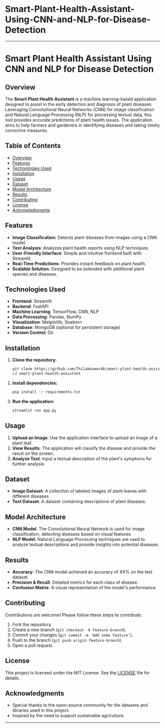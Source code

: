 # Smart-Plant-Health-Assistant-Using-CNN-and-NLP-for-Disease-Detection


---

# Smart Plant Health Assistant Using CNN and NLP for Disease Detection

## Overview

The **Smart Plant Health Assistant** is a machine learning-based application designed to assist in the early detection and diagnosis of plant diseases. Leveraging Convolutional Neural Networks (CNN) for image classification and Natural Language Processing (NLP) for processing textual data, this tool provides accurate predictions of plant health issues. The application aims to help farmers and gardeners in identifying diseases and taking timely corrective measures.

## Table of Contents

- [Overview](#overview)
- [Features](#features)
- [Technologies Used](#technologies-used)
- [Installation](#installation)
- [Usage](#usage)
- [Dataset](#dataset)
- [Model Architecture](#model-architecture)
- [Results](#results)
- [Contributing](#contributing)
- [License](#license)
- [Acknowledgments](#acknowledgments)

## Features

- **Image Classification**: Detects plant diseases from images using a CNN model.
- **Text Analysis**: Analyzes plant health reports using NLP techniques.
- **User-Friendly Interface**: Simple and intuitive frontend built with Streamlit.
- **Real-Time Predictions**: Provides instant feedback on plant health.
- **Scalable Solution**: Designed to be extended with additional plant species and diseases.

## Technologies Used

- **Frontend**: Streamlit
- **Backend**: FastAPI
- **Machine Learning**: TensorFlow, CNN, NLP
- **Data Processing**: Pandas, NumPy
- **Visualization**: Matplotlib, Seaborn
- **Database**: MongoDB (optional for persistent storage)
- **Version Control**: Git

## Installation

1. **Clone the repository:**
    ```bash
    git clone https://github.com/Thilakkumar48/smart-plant-health-assistant.git
    cd smart-plant-health-assistant
    ```

2. **Install dependencies:**
    ```bash
    pip install -r requirements.txt
    ```

3. **Run the application:**
    ```bash
    streamlit run app.py
    ```

## Usage

1. **Upload an Image**: Use the application interface to upload an image of a plant leaf.
2. **View Results**: The application will classify the disease and provide the result on the screen.
3. **Analyze Text**: Input a textual description of the plant's symptoms for further analysis.

## Dataset

- **Image Dataset**: A collection of labeled images of plant leaves with different diseases.
- **Text Dataset**: A dataset containing descriptions of plant diseases.

## Model Architecture

- **CNN Model**: The Convolutional Neural Network is used for image classification, detecting diseases based on visual features.
- **NLP Model**: Natural Language Processing techniques are used to analyze textual descriptions and provide insights into potential diseases.

## Results

- **Accuracy**: The CNN model achieved an accuracy of XX% on the test dataset.
- **Precision & Recall**: Detailed metrics for each class of disease.
- **Confusion Matrix**: A visual representation of the model's performance.

## Contributing

Contributions are welcome! Please follow these steps to contribute:

1. Fork the repository.
2. Create a new branch (`git checkout -b feature-branch`).
3. Commit your changes (`git commit -m 'Add some feature'`).
4. Push to the branch (`git push origin feature-branch`).
5. Open a pull request.

## License

This project is licensed under the MIT License. See the [LICENSE](LICENSE) file for details.

## Acknowledgments

- Special thanks to the open-source community for the datasets and libraries used in this project.
- Inspired by the need to support sustainable agriculture.

---

